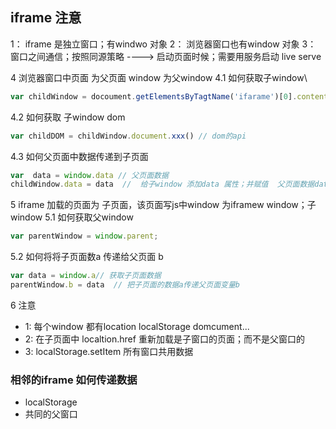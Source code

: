 ## iframe 注意
1： iframe 是独立窗口；有windwo 对象
2： 浏览器窗口也有window 对象
3： 窗口之间通信；按照同源策略 ----> 启动页面时候；需要用服务启动 live serve

4  浏览器窗口中页面 为父页面  window 为父window
   4.1 如何获取子window\
   ~~~js
   var childWindow = docoument.getElementsByTagtName('ifarame')[0].contentWindow;
   ~~~ 
   4.2 如何获取 子window dom
   ~~~js
   var childDOM = childWindow.document.xxx() // dom的api
   ~~~
   4.3 如何父页面中数据传递到子页面
   ~~~js
   var  data = window.data // 父页面数据
   childWindow.data = data  //  给子window 添加data 属性；并赋值  父页面数据data
   ~~~
   
5  iframe 加载的页面为  子页面，该页面写js中window 为iframew window；子window 
   5.1 如何获取父window
   ~~~js
   var parentWindow = window.parent;
   ~~~
   5.2 如何将将子页面数a 传递给父页面 b
   ~~~js
   var data = window.a// 获取子页面数据
   parentWindow.b = data  // 把子页面的数据a传递父页面变量b
   ~~~

 6 注意
  - 1: 每个window 都有location  localStorage domcument...
  - 2: 在子页面中 localtion.href 重新加载是子窗口的页面；而不是父窗口的
  - 3: localStorage.setItem 所有窗口共用数据


  ### 相邻的iframe 如何传递数据
  - localStorage
  - 共同的父窗口
